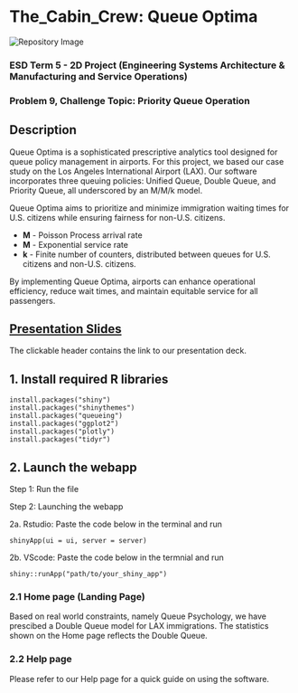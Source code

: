 # The_Cabin_Crew: Queue Optima

![Repository Image](/the%20cabin%20crew.png)

### ESD Term 5 - 2D Project (Engineering Systems Architecture & Manufacturing and Service Operations)

### Problem 9, Challenge Topic: Priority Queue Operation

## Description
Queue Optima is a sophisticated prescriptive analytics tool designed for queue policy management in airports. For this project, we based our case study on the Los Angeles International Airport (LAX). Our software incorporates three queuing policies: Unified Queue, Double Queue, and Priority Queue, all underscored by an M/M/k model.


Queue Optima aims to prioritize and minimize immigration waiting times for U.S. citizens while ensuring fairness for non-U.S. citizens.


- **M** - Poisson Process arrival rate
- **M** - Exponential service rate
- **k** - Finite number of counters, distributed between queues for U.S. citizens and non-U.S. citizens.


By implementing Queue Optima, airports can enhance operational efficiency, reduce wait times, and maintain equitable service for all passengers.

## [Presentation Slides](https://www.canva.com/design/DAGL70KG5sw/Xip9rGFI0BsoF5dIO5NMkw/view?utm_content=DAGL70KG5sw&utm_campaign=designshare&utm_medium=link&utm_source=editor)
The clickable header contains the link to our presentation deck. 

## 1. Install required R libraries
```
install.packages("shiny")
install.packages("shinythemes")
install.packages("queueing")
install.packages("ggplot2")
install.packages("plotly")
install.packages("tidyr")
```

## 2. Launch the webapp
Step 1: Run the file


Step 2: Launching the webapp


2a. Rstudio: Paste the code below in the terminal and run
```
shinyApp(ui = ui, server = server)
```


2b. VScode: Paste the code below in the termnial and run
```
shiny::runApp("path/to/your_shiny_app")
```

### 2.1 Home page (Landing Page)
Based on real world constraints, namely Queue Psychology, we have prescibed a Double Queue model for LAX immigrations. The statistics shown on the Home page reflects the Double Queue.

### 2.2 Help page
Please refer to our Help page for a quick guide on using the software.

